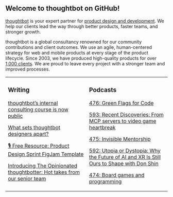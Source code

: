 ## Welcome to thoughtbot on GitHub!

[thoughtbot][1] is your expert partner for [product design and development][2].
We help our clients lead the way through better products, faster teams, and stronger growth.

thoughtbot is a global consultancy renowned for our community contributions and
client outcomes. We use an agile, human-centered strategy for web and mobile
products at every stage of the product lifecycle. Since 2003, we have produced
high-quality products for over [1,000 clients][3]. We are proud to leave every
project with a stronger team and improved processes.

<table><tr><td valign="top" width="50%">

### Writing

<!-- blog starts -->
[thoughtbot’s internal consulting course is now public](https://feed.thoughtbot.com/link/24077/17174879/thoughtbot-s-internal-consulting-course-is-now-public)

[What sets thoughtbot designers apart?](https://feed.thoughtbot.com/link/24077/17174057/what-sets-thoughtbot-designers-apart)

[🎙️ Free Resource: Product Design Sprint FigJam Template](https://feed.thoughtbot.com/link/24077/17173309/free-resource-product-design-sprint-figjam-template)

[Introducing The Opinionated thoughtbotter: Hot takes from our senior team](https://feed.thoughtbot.com/link/24077/17169329/introducing-the-opinionated-thoughtbotter-hot-takes-from-our-senior-team)

<!-- blog ends -->
</td><td valign="top" width="50%">

### Podcasts

<!-- podcasts starts -->
[476: Green Flags for Code](https://bikeshed.thoughtbot.com/476)

[593: Recent Discoveries: From MCP servers to video game heartbreak](https://podcast.thoughtbot.com/593)

[475: Invisible Mentorship](https://bikeshed.thoughtbot.com/475)

[592: Utopia or Dystopia: Why the Future of AI and XR Is Still Ours to Shape with Don Shin](https://podcast.thoughtbot.com/592)

[474: Board games and programming](https://bikeshed.thoughtbot.com/474)

<!-- podcasts ends -->
</td></tr></table>

[1]: https://thoughtbot.com
[2]: https://thoughtbot.com/services
[3]: https://thoughtbot.com/case-studies
